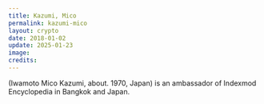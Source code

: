 ```yaml
---
title: Kazumi, Mico
permalink: kazumi-mico
layout: crypto
date: 2018-01-02
update: 2025-01-23
image:
credits:
---
```


(Iwamoto Mico Kazumi, about. 1970, Japan) is an ambassador of Indexmod Encyclopedia in Bangkok and Japan.

<!---
+ micoinasia@gmail.com
+ +66922246740
-->
